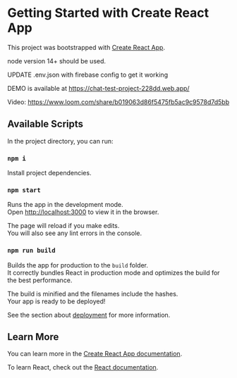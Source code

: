 # Getting Started with Create React App

This project was bootstrapped with [Create React App](https://github.com/facebook/create-react-app).

node version 14+ should be used.

UPDATE .env.json with firebase config to get it working

DEMO is available at https://chat-test-project-228dd.web.app/

Video: https://www.loom.com/share/b019063d86f5475fb5ac9c9578d7d5bb

## Available Scripts

In the project directory, you can run:

### `npm i`
Install project dependencies.

### `npm start`

Runs the app in the development mode.\
Open [http://localhost:3000](http://localhost:3000) to view it in the browser.

The page will reload if you make edits.\
You will also see any lint errors in the console.

### `npm run build`

Builds the app for production to the `build` folder.\
It correctly bundles React in production mode and optimizes the build for the best performance.

The build is minified and the filenames include the hashes.\
Your app is ready to be deployed!

See the section about [deployment](https://facebook.github.io/create-react-app/docs/deployment) for more information.
## Learn More

You can learn more in the [Create React App documentation](https://facebook.github.io/create-react-app/docs/getting-started).

To learn React, check out the [React documentation](https://reactjs.org/).
